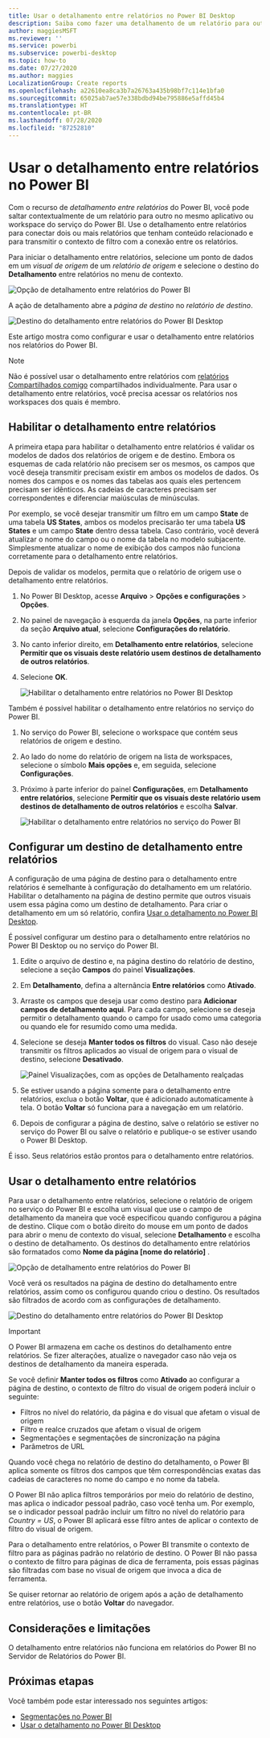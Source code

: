 ```yaml
---
title: Usar o detalhamento entre relatórios no Power BI Desktop
description: Saiba como fazer uma detalhamento de um relatório para outro no Power BI Desktop
author: maggiesMSFT
ms.reviewer: ''
ms.service: powerbi
ms.subservice: powerbi-desktop
ms.topic: how-to
ms.date: 07/27/2020
ms.author: maggies
LocalizationGroup: Create reports
ms.openlocfilehash: a22610ea8ca3b7a26763a435b98bf7c114e1bfa0
ms.sourcegitcommit: 65025ab7ae57e338bdbd94be795886e5affd45b4
ms.translationtype: HT
ms.contentlocale: pt-BR
ms.lasthandoff: 07/28/2020
ms.locfileid: "87252810"
---
```

# <a name="use-cross-report-drill-through-in-power-bi"></a>Usar o detalhamento entre relatórios no Power BI

Com o recurso de *detalhamento entre relatórios* do Power BI, você pode saltar contextualmente de um relatório para outro no mesmo aplicativo ou workspace do serviço do Power BI. Use o detalhamento entre relatórios para conectar dois ou mais relatórios que tenham conteúdo relacionado e para transmitir o contexto de filtro com a conexão entre os relatórios. 

Para iniciar o detalhamento entre relatórios, selecione um ponto de dados em um *visual de origem* de um *relatório de origem* e selecione o destino do **Detalhamento** entre relatórios no menu de contexto. 

![Opção de detalhamento entre relatórios do Power BI](media/desktop-cross-report-drill-through/cross-report-drill-through-01.png)

A ação de detalhamento abre a *página de destino* no *relatório de destino*. 

![Destino do detalhamento entre relatórios do Power BI Desktop](media/desktop-cross-report-drill-through/cross-report-drill-through-01a.png)

Este artigo mostra como configurar e usar o detalhamento entre relatórios nos relatórios do Power BI.

> [!NOTE]
> Não é possível usar o detalhamento entre relatórios com [relatórios Compartilhados comigo](../collaborate-share/service-share-dashboards.md#share-a-dashboard-or-report) compartilhados individualmente. Para usar o detalhamento entre relatórios, você precisa acessar os relatórios nos workspaces dos quais é membro.

## <a name="enable-cross-report-drill-through"></a>Habilitar o detalhamento entre relatórios

A primeira etapa para habilitar o detalhamento entre relatórios é validar os modelos de dados dos relatórios de origem e de destino. Embora os esquemas de cada relatório não precisem ser os mesmos, os campos que você deseja transmitir precisam existir em ambos os modelos de dados. Os nomes dos campos e os nomes das tabelas aos quais eles pertencem precisam ser idênticos. As cadeias de caracteres precisam ser correspondentes e diferenciar maiúsculas de minúsculas.

Por exemplo, se você desejar transmitir um filtro em um campo **State** de uma tabela **US States**, ambos os modelos precisarão ter uma tabela **US States** e um campo **State** dentro dessa tabela. Caso contrário, você deverá atualizar o nome do campo ou o nome da tabela no modelo subjacente. Simplesmente atualizar o nome de exibição dos campos não funciona corretamente para o detalhamento entre relatórios.

Depois de validar os modelos, permita que o relatório de origem use o detalhamento entre relatórios. 

1. No Power BI Desktop, acesse **Arquivo** > **Opções e configurações** > **Opções**. 
1. No painel de navegação à esquerda da janela **Opções**, na parte inferior da seção **Arquivo atual**, selecione **Configurações do relatório**. 
1. No canto inferior direito, em **Detalhamento entre relatórios**, selecione **Permitir que os visuais deste relatório usem destinos de detalhamento de outros relatórios**. 
1. Selecione **OK**. 
   
   ![Habilitar o detalhamento entre relatórios no Power BI Desktop](media/desktop-cross-report-drill-through/cross-report-drill-through-02.png)

Também é possível habilitar o detalhamento entre relatórios no serviço do Power BI.
1. No serviço do Power BI, selecione o workspace que contém seus relatórios de origem e destino.
1. Ao lado do nome do relatório de origem na lista de workspaces, selecione o símbolo **Mais opções** e, em seguida, selecione **Configurações**. 
1. Próximo à parte inferior do painel **Configurações**, em **Detalhamento entre relatórios**, selecione **Permitir que os visuais deste relatório usem destinos de detalhamento de outros relatórios** e escolha **Salvar**.
   
   ![Habilitar o detalhamento entre relatórios no serviço do Power BI](media/desktop-cross-report-drill-through/cross-report-drill-through-02a.png)

## <a name="set-up-a-cross-report-drill-through-target"></a>Configurar um destino de detalhamento entre relatórios

A configuração de uma página de destino para o detalhamento entre relatórios é semelhante à configuração do detalhamento em um relatório. Habilitar o detalhamento na página de destino permite que outros visuais usem essa página como um destino de detalhamento. Para criar o detalhamento em um só relatório, confira [Usar o detalhamento no Power BI Desktop](desktop-drillthrough.md).

É possível configurar um destino para o detalhamento entre relatórios no Power BI Desktop ou no serviço do Power BI. 
1. Edite o arquivo de destino e, na página destino do relatório de destino, selecione a seção **Campos** do painel **Visualizações**. 
1. Em **Detalhamento**, defina a alternância **Entre relatórios** como **Ativado**. 
1. Arraste os campos que deseja usar como destino para **Adicionar campos de detalhamento aqui**. Para cada campo, selecione se deseja permitir o detalhamento quando o campo for usado como uma categoria ou quando ele for resumido como uma medida. 
1. Selecione se deseja **Manter todos os filtros** do visual. Caso não deseje transmitir os filtros aplicados ao visual de origem para o visual de destino, selecione **Desativado**.
   
   ![Painel Visualizações, com as opções de Detalhamento realçadas](media/desktop-cross-report-drill-through/cross-report-drill-through-03.png)
   
1. Se estiver usando a página somente para o detalhamento entre relatórios, exclua o botão **Voltar**, que é adicionado automaticamente à tela. O botão **Voltar** só funciona para a navegação em um relatório. 
1. Depois de configurar a página de destino, salve o relatório se estiver no serviço do Power BI ou salve o relatório e publique-o se estiver usando o Power BI Desktop.

É isso. Seus relatórios estão prontos para o detalhamento entre relatórios. 

## <a name="use-cross-report-drill-through"></a>Usar o detalhamento entre relatórios

Para usar o detalhamento entre relatórios, selecione o relatório de origem no serviço do Power BI e escolha um visual que use o campo de detalhamento da maneira que você especificou quando configurou a página de destino. Clique com o botão direito do mouse em um ponto de dados para abrir o menu de contexto do visual, selecione **Detalhamento** e escolha o destino de detalhamento. Os destinos do detalhamento entre relatórios são formatados como **Nome da página [nome do relatório]** .

![Opção de detalhamento entre relatórios do Power BI](media/desktop-cross-report-drill-through/cross-report-drill-through-01.png)

Você verá os resultados na página de destino do detalhamento entre relatórios, assim como os configurou quando criou o destino. Os resultados são filtrados de acordo com as configurações de detalhamento.

![Destino do detalhamento entre relatórios do Power BI Desktop](media/desktop-cross-report-drill-through/cross-report-drill-through-01a.png)

> [!IMPORTANT]
> O Power BI armazena em cache os destinos do detalhamento entre relatórios. Se fizer alterações, atualize o navegador caso não veja os destinos de detalhamento da maneira esperada. 

Se você definir **Manter todos os filtros** como **Ativado** ao configurar a página de destino, o contexto de filtro do visual de origem poderá incluir o seguinte: 

- Filtros no nível do relatório, da página e do visual que afetam o visual de origem 
- Filtro e realce cruzados que afetam o visual de origem 
- Segmentações e segmentações de sincronização na página
- Parâmetros de URL

Quando você chega no relatório de destino do detalhamento, o Power BI aplica somente os filtros dos campos que têm correspondências exatas das cadeias de caracteres no nome do campo e no nome da tabela. 

O Power BI não aplica filtros temporários por meio do relatório de destino, mas aplica o indicador pessoal padrão, caso você tenha um. Por exemplo, se o indicador pessoal padrão incluir um filtro no nível do relatório para *Country = US*, o Power BI aplicará esse filtro antes de aplicar o contexto de filtro do visual de origem. 

Para o detalhamento entre relatórios, o Power BI transmite o contexto de filtro para as páginas padrão no relatório de destino. O Power BI não passa o contexto de filtro para páginas de dica de ferramenta, pois essas páginas são filtradas com base no visual de origem que invoca a dica de ferramenta.

Se quiser retornar ao relatório de origem após a ação de detalhamento entre relatórios, use o botão **Voltar** do navegador. 

## <a name="considerations-and-limitations"></a>Considerações e limitações

O detalhamento entre relatórios não funciona em relatórios do Power BI no Servidor de Relatórios do Power BI.

## <a name="next-steps"></a>Próximas etapas

Você também pode estar interessado nos seguintes artigos:

- [Segmentações no Power BI](../visuals/power-bi-visualization-slicers.md)
- [Usar o detalhamento no Power BI Desktop](desktop-drillthrough.md)
